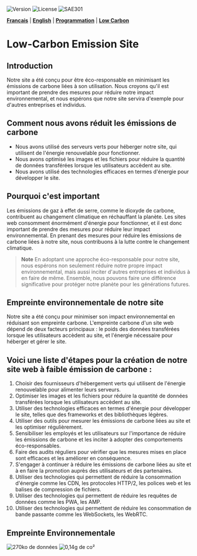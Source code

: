 ![Version](https://img.shields.io/badge/version-1.0.1-green.svg) 
![License](https://img.shields.io/badge/license-MIT-green.svg) 
![SAE301](https://img.shields.io/github/repo-size/M-U-C-K-A/SAE301)

[**Francais**](https://github.com/M-U-C-K-A/SAE301/blob/main/README.md) |
[**English**](https://github.com/M-U-C-K-A/SAE301/blob/main/README.en.md) |
[**Programmation**](https://github.com/M-U-C-K-A/SAE301/blob/main/DEV.md) |
[**Low Carbon**](https://github.com/M-U-C-K-A/SAE301/blob/main/Carbon.md)

# Low-Carbon Emission Site
## Introduction
Notre site a été conçu pour être éco-responsable en minimisant les émissions de carbone liées à son utilisation. Nous croyons qu'il est important de prendre des mesures pour réduire notre impact environnemental, et nous espérons que notre site servira d'exemple pour d'autres entreprises et individus.

## Comment nous avons réduit les émissions de carbone
- Nous avons utilisé des serveurs verts pour héberger notre site, qui utilisent de l'énergie renouvelable pour fonctionner.
- Nous avons optimisé les images et les fichiers pour réduire la quantité de données transférées lorsque les utilisateurs accèdent au site.
- Nous avons utilisé des technologies efficaces en termes d'énergie pour développer le site.

## Pourquoi c'est important
Les émissions de gaz à effet de serre, comme le dioxyde de carbone, contribuent au changement climatique en réchauffant la planète. Les sites web consomment énormément d'énergie pour fonctionner, et il est donc important de prendre des mesures pour réduire leur impact environnemental. En prenant des mesures pour réduire les émissions de carbone liées à notre site, nous contribuons à la lutte contre le changement climatique.

> **Note** En adoptant une approche éco-responsable pour notre site, nous espérons non seulement réduire notre propre impact environnemental, mais aussi inciter d'autres entreprises et individus à en faire de même. Ensemble, nous pouvons faire une différence significative pour protéger notre planète pour les générations futures.

## Empreinte environnementale de notre site
Notre site a été conçu pour minimiser son impact environnemental en réduisant son empreinte carbone. L'empreinte carbone d'un site web dépend de deux facteurs principaux : le poids des données transférées lorsque les utilisateurs accèdent au site, et l'énergie nécessaire pour héberger et gérer le site.

## Voici une liste d'étapes pour la création de notre site web à faible émission de carbone :

1. Choisir des fournisseurs d'hébergement verts qui utilisent de l'énergie renouvelable pour alimenter leurs serveurs.
2. Optimiser les images et les fichiers pour réduire la quantité de données transférées lorsque les utilisateurs accèdent au site.
3. Utiliser des technologies efficaces en termes d'énergie pour développer le site, telles que des frameworks et des bibliothèques légères.
4. Utiliser des outils pour mesurer les émissions de carbone liées au site et les optimiser régulièrement.
5. Sensibiliser les employés et les utilisateurs sur l'importance de réduire les émissions de carbone et les inciter à adopter des comportements éco-responsables.
6. Faire des audits réguliers pour vérifier que les mesures mises en place sont efficaces et les améliorer en conséquence.
7. S'engager à continuer à réduire les émissions de carbone liées au site et à en faire la promotion auprès des utilisateurs et des partenaires.
8. Utiliser des technologies qui permettent de réduire la consommation d'énergie comme les CDN, les protocoles HTTP/2, les polices web et les balises de compression de fichiers.
9. Utiliser des technologies qui permettent de réduire les requêtes de données comme les PWA, les AMP.
10. Utiliser des technologies qui permettent de réduire les consommation de bande passante comme les WebSockets, les WebRTC.

## Empreinte Environnementale
![270ko de données](https://img.shields.io/badge/poid-270Ko-green) ![0,14g de co²](https://img.shields.io/badge/CO²-0%2C15g-brightgreen)
